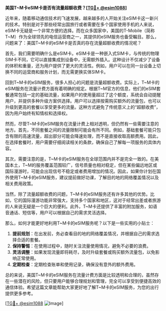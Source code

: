 **美国T~M卡eSIM卡是否有流量超额收费？[[TG💪+ @esim1088](https://t.me/s/esim1088)]**

近年来，随着移动通信技术的飞速发展，越来越多的人开始关注eSIM卡这一新兴的技术。特别是对于那些经常出国旅行或者需要在多个国家使用手机的人来说，eSIM卡无疑是一个非常方便的选择。而在众多国家中，美国的T-Mobile（简称T~M）作为全球领先的电信运营商之一，其提供的eSIM服务也备受瞩目。那么，问题来了：美国T~M卡的eSIM卡是否真的存在流量超额收费的情况呢？

首先，我们需要明确什么是eSIM卡。eSIM卡是一种嵌入式SIM卡，与传统的物理SIM卡不同，它可以直接集成到设备中，无需额外插入。这种设计不仅减少了设备的体积和重量，还为用户提供了更大的灵活性。例如，用户可以在同一台设备上切换不同的运营商和服务计划，而无需更换实体SIM卡。

回到T~M卡的eSIM服务，很多人担心的问题是流量超额收费。实际上，T~M卡的eSIM服务在流量计费方面有着明确的规定。根据T~M官方的信息，他们的eSIM套餐通常包括一定的基础流量，如果用户的使用量超过了这个额度，系统会自动提醒用户，并提供多种升级方案供选择。用户可以选择按需购买额外的流量包，也可以升级到更高的套餐以享受更多的流量。这种方式避免了传统意义上的“超额收费”，因为用户始终有知情权和选择权。

然而，尽管T~M卡的eSIM服务在流量计费上相对透明，但仍然有一些需要注意的地方。首先，不同套餐之间的流量限制可能会有所不同。例如，基础套餐可能只包含有限的高速流量，超出部分可能会降速处理，而不是直接收取高额费用。因此，在选择套餐时，用户需要仔细阅读相关的条款，确保自己了解每一项服务的具体内容。

其次，需要注意的是，T~M卡的eSIM服务在全球范围内并不是完全一致的。在美国本土，T~M的服务覆盖范围较广，信号质量也相对稳定，但在某些偏远地区或国际漫游时，可能会出现信号不稳定或者费用增加的情况。因此，如果你计划在国外使用T~M卡的eSIM服务，建议提前做好功课，了解目的地的网络覆盖情况以及相关费用政策。

当然，除了流量超额收费的问题，T~M卡的eSIM服务还有许多其他的优势。比如，它的国际漫游功能非常强大，支持多个国家和地区，这对于经常出差或者旅游的人来说无疑是一个巨大的便利。此外，T~M卡还提供了丰富的附加服务，如语音通话、短信等，用户可以根据自己的需求灵活选择。

那么，如何才能更好地利用T~M卡的eSIM服务呢？以下是一些实用的小贴士：

1. **提前规划**：在出发前，务必查看目的地的网络覆盖情况，并根据自己的需求选择合适的套餐。
2. **保持警惕**：在使用过程中，随时关注流量使用情况，避免不必要的浪费。
3. **灵活调整**：如果发现流量即将耗尽，及时升级套餐或购买额外流量包，以免影响正常使用。
4. **定期检查**：定期检查账单和使用记录，确保没有意外的额外费用。

总的来说，美国T~M卡的eSIM服务在流量计费方面是比较透明和合理的，虽然存在一些潜在的风险，但只要用户能够合理规划和管理，完全可以享受到便捷高效的通信体验。希望这篇文章能帮助大家更好地了解T~M卡的eSIM服务，为您的出行提供更多参考。

[[TG💪+ @esim1088](https://t.me/s/esim1088) ![Image](https://i.postimg.cc/4NQfJmqS/Snipaste-2025-05-13-00-14-12.png)]